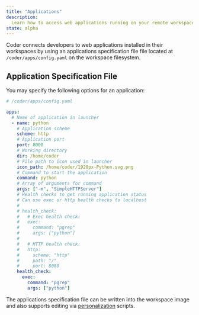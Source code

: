 ```yaml
---
title: "Applications"
description:
  Learn how to access web applications running on your remote workspace.
state: alpha
---
```


Coder connects developers to web applications installed in their workspaces by
using an applications specification file file located at
`/coder/apps/config.yaml` on the workspace filesystem.

## Application Specification File

You may specify the following options for an application:

```yaml
# /coder/apps/config.yaml

apps:
  # Name of application in launcher
  - name: python
    # Application scheme
    scheme: http
    # Application port
    port: 8000
    # Working directory
    dir: /home/coder
    # File path to icon used in launcher
    icon_path: /home/coder/1920px-Python.svg.png
    # Command to start the application
    command: python
    # Array of arguments for command
    args: ["-m", "SimpleHTTPServer"]
    # Health checks to get running application status
    # Can use exec or http health checks to localhost
    #
    # health_check:
    #   # Exec health check:
    #   exec:
    #     command: "pgrep"
    #     args: ["python"]
    #
    #   # HTTP health check:
    #   http:
    #     scheme: "http"
    #     path: "/"
    #     port: 8080
    health_check:
      exec:
        command: "pgrep"
        args: ["python"]
```

The applications specification file can be written into the workspace image and
also supports editing via [personalization](./personalization.md) scripts.
